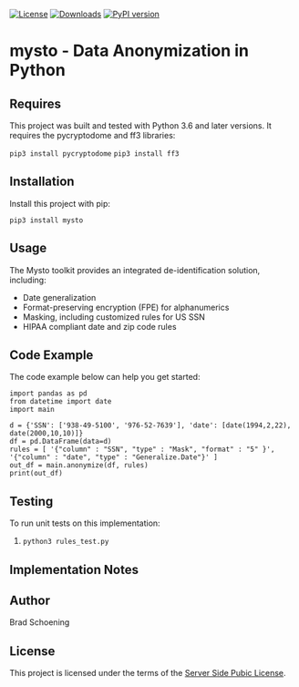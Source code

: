 [![License](https://img.shields.io/badge/License-Apache%202.0-blue.svg)](https://opensource.org/licenses/Apache-2.0)
[![Downloads](https://pepy.tech/badge/mysto)](https://pepy.tech/project/mysto)
[![PyPI version](https://badge.fury.io/py/mysto.svg)](https://badge.fury.io/py/mysto)

# mysto - Data Anonymization in Python


## Requires

This project was built and tested with Python 3.6 and later versions.  It requires the pycryptodome and ff3 libraries:

`pip3 install pycryptodome`
`pip3 install ff3`

## Installation

Install this project with pip:

`pip3 install mysto`

## Usage

The Mysto toolkit provides an integrated de-identification solution, including:
* Date generalization
* Format-preserving encryption (FPE) for alphanumerics
* Masking, including customized rules for US SSN  
* HIPAA compliant date and zip code rules

## Code Example

The code example below can help you get started:

```python3
import pandas as pd
from datetime import date
import main 

d = {'SSN': ['938-49-5100', '976-52-7639'], 'date': [date(1994,2,22), date(2000,10,10)]}
df = pd.DataFrame(data=d)
rules = [ '{"column" : "SSN", "type" : "Mask", "format" : "5" }',  '{"column" : "date", "type" : "Generalize.Date"}' ]
out_df = main.anonymize(df, rules)
print(out_df)
```


## Testing

To run unit tests on this implementation:

  1. `python3 rules_test.py`

## Implementation Notes

## Author

Brad Schoening

## License

This project is licensed under the terms of the [Server Side Pubic License](https://www.mongodb.com/licensing/server-side-public-license).
